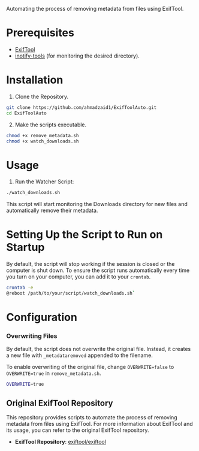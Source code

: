 Automating the process of removing metadata from files using ExifTool.


# Prerequisites
- [ExifTool](https://exiftool.org/)
- [inotify-tools](https://github.com/inotify-tools/inotify-tools)  (for monitoring the desired directory).

# Installation
1. Clone the Repository.
```bash
git clone https://github.com/ahmadzaid1/ExifToolAuto.git
cd ExifToolAuto
```
2. Make the scripts executable.
```bash
chmod +x remove_metadata.sh 
chmod +x watch_downloads.sh
```
# Usage 
1. Run the Watcher Script:
```bash 
./watch_downloads.sh
```
This script will start monitoring the Downloads directory for new files and automatically remove their metadata.

# Setting Up the Script to Run on Startup
By default, the script will stop working if the session is closed or the computer is shut down. To ensure the script runs automatically every time you turn on your computer, you can add it to your `crontab`.
```sh
crontab -e
@reboot /path/to/your/script/watch_downloads.sh`
```
# Configuration
### Overwriting Files

By default, the script does not overwrite the original file. Instead, it creates a new file with `_metadataremoved` appended to the filename.

To enable overwriting of the original file, change `OVERWRITE=false` to `OVERWRITE=true` in `remove_metadata.sh`.
```bash
OVERWRITE=true
```
## Original ExifTool Repository

This repository provides scripts to automate the process of removing metadata from files using ExifTool. For more information about ExifTool and its usage, you can refer to the original ExifTool repository.

-   **ExifTool Repository**: [exiftool/exiftool](https://github.com/exiftool/exiftool)
##
